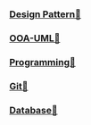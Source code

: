 ### [Design Pattern👀️](/design-pattern/README.md)

### [OOA-UML🚀️](/uml/README.md)

### [Programming👀️](/programming/README.md)

### [Git🚀️](https://github.com/fanyixuanf/learningGit)

### [Database👀️](/database/database.pdf)
